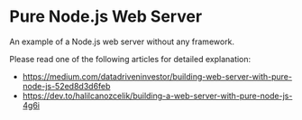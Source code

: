 
# Pure Node.js Web Server

An example of a Node.js web server without any framework.

Please read one of the following articles for detailed explanation:
- https://medium.com/datadriveninvestor/building-web-server-with-pure-node-js-52ed8d3d6feb
- https://dev.to/halilcanozcelik/building-a-web-server-with-pure-node-js-4g6i
